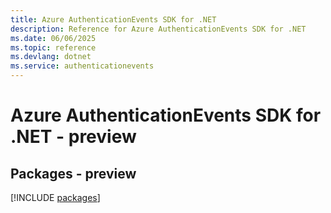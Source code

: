```yaml
---
title: Azure AuthenticationEvents SDK for .NET
description: Reference for Azure AuthenticationEvents SDK for .NET
ms.date: 06/06/2025
ms.topic: reference
ms.devlang: dotnet
ms.service: authenticationevents
---
```

# Azure AuthenticationEvents SDK for .NET - preview
## Packages - preview
[!INCLUDE [packages](authenticationevents-index.md)]
